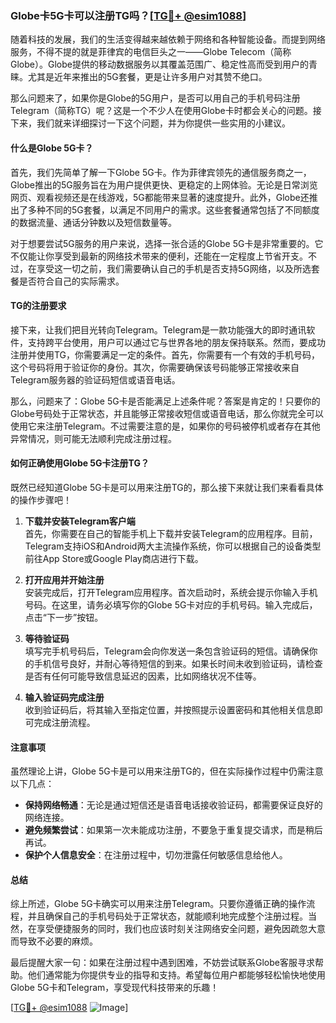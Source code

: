 ### Globe卡5G卡可以注册TG吗？[[TG💪+ @esim1088](https://t.me/s/esim1088)]

随着科技的发展，我们的生活变得越来越依赖于网络和各种智能设备。而提到网络服务，不得不提的就是菲律宾的电信巨头之一——Globe Telecom（简称Globe）。Globe提供的移动数据服务以其覆盖范围广、稳定性高而受到用户的青睐。尤其是近年来推出的5G套餐，更是让许多用户对其赞不绝口。

那么问题来了，如果你是Globe的5G用户，是否可以用自己的手机号码注册Telegram（简称TG）呢？这是一个不少人在使用Globe卡时都会关心的问题。接下来，我们就来详细探讨一下这个问题，并为你提供一些实用的小建议。

#### 什么是Globe 5G卡？

首先，我们先简单了解一下Globe 5G卡。作为菲律宾领先的通信服务商之一，Globe推出的5G服务旨在为用户提供更快、更稳定的上网体验。无论是日常浏览网页、观看视频还是在线游戏，5G都能带来显著的速度提升。此外，Globe还推出了多种不同的5G套餐，以满足不同用户的需求。这些套餐通常包括了不同额度的数据流量、通话分钟数以及短信数量等。

对于想要尝试5G服务的用户来说，选择一张合适的Globe 5G卡是非常重要的。它不仅能让你享受到最新的网络技术带来的便利，还能在一定程度上节省开支。不过，在享受这一切之前，我们需要确认自己的手机是否支持5G网络，以及所选套餐是否符合自己的实际需求。

#### TG的注册要求

接下来，让我们把目光转向Telegram。Telegram是一款功能强大的即时通讯软件，支持跨平台使用，用户可以通过它与世界各地的朋友保持联系。然而，要成功注册并使用TG，你需要满足一定的条件。首先，你需要有一个有效的手机号码，这个号码将用于验证你的身份。其次，你需要确保该号码能够正常接收来自Telegram服务器的验证码短信或语音电话。

那么，问题来了：Globe 5G卡是否能满足上述条件呢？答案是肯定的！只要你的Globe号码处于正常状态，并且能够正常接收短信或语音电话，那么你就完全可以使用它来注册Telegram。不过需要注意的是，如果你的号码被停机或者存在其他异常情况，则可能无法顺利完成注册过程。

#### 如何正确使用Globe 5G卡注册TG？

既然已经知道Globe 5G卡是可以用来注册TG的，那么接下来就让我们来看看具体的操作步骤吧！

1. **下载并安装Telegram客户端**  
   首先，你需要在自己的智能手机上下载并安装Telegram的应用程序。目前，Telegram支持iOS和Android两大主流操作系统，你可以根据自己的设备类型前往App Store或Google Play商店进行下载。

2. **打开应用并开始注册**  
   安装完成后，打开Telegram应用程序。首次启动时，系统会提示你输入手机号码。在这里，请务必填写你的Globe 5G卡对应的手机号码。输入完成后，点击“下一步”按钮。

3. **等待验证码**  
   填写完手机号码后，Telegram会向你发送一条包含验证码的短信。请确保你的手机信号良好，并耐心等待短信的到来。如果长时间未收到验证码，请检查是否有任何可能导致信息延迟的因素，比如网络状况不佳等。

4. **输入验证码完成注册**  
   收到验证码后，将其输入至指定位置，并按照提示设置密码和其他相关信息即可完成注册流程。

#### 注意事项

虽然理论上讲，Globe 5G卡是可以用来注册TG的，但在实际操作过程中仍需注意以下几点：

- **保持网络畅通**：无论是通过短信还是语音电话接收验证码，都需要保证良好的网络连接。
- **避免频繁尝试**：如果第一次未能成功注册，不要急于重复提交请求，而是稍后再试。
- **保护个人信息安全**：在注册过程中，切勿泄露任何敏感信息给他人。

#### 总结

综上所述，Globe 5G卡确实可以用来注册Telegram。只要你遵循正确的操作流程，并且确保自己的手机号码处于正常状态，就能顺利地完成整个注册过程。当然，在享受便捷服务的同时，我们也应该时刻关注网络安全问题，避免因疏忽大意而导致不必要的麻烦。

最后提醒大家一句：如果在注册过程中遇到困难，不妨尝试联系Globe客服寻求帮助。他们通常能为你提供专业的指导和支持。希望每位用户都能够轻松愉快地使用Globe 5G卡和Telegram，享受现代科技带来的乐趣！

[[TG💪+ @esim1088](https://t.me/s/esim1088) ![Image](https://i.postimg.cc/4NQfJmqS/Snipaste-2025-05-13-00-14-12.png)]